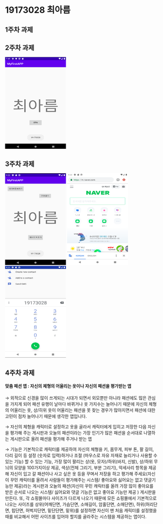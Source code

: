 # 19173028 최아름

## 1주차 과제

## 2주차 과제
<img width="200" height="300" src="./png/2주차.PNG"></img>

## 3주차 과제
<img width="200" height="300" src="./png/3주차1.PNG"></img> <img width="200" height="300" src="./png/3주차2.PNG"></img> <img width="200" height="300" src="./png/3주차3.PNG"></img>

## 4주차 과제
#### 맞춤 패션 앱 : 자신의 체형의 어울리는 옷이나 자신의 패션을 평가받는 앱
→ 외적으로 신경을 많이 쓰게되는 시대가 되면서 외모뿐만 아니라 패션에도 많은 관심을 가지게 되어 패션 유행이 날마다 바뀌거나 옷 가지수는 늘어나기 때문에 자신의 체형의 어울리는 옷, 상/히위 옷이 어울리는 패션을 못 찾는 경우가 많아지면서 패션에 대한 고민이 점차 늘어나기 때문에 생각한 앱입니다.
 
→ 자신의 체형을 캐릭터로 설정하고 옷을 골라서 캐릭터에게 입히고 저장한 다음 자신을 평가해 주는 게시판과 오늘의 패션이라는 가장 인기가 많은 패션을 순서대로 나열하는 게시판으로 올려 패션을 평가해 주거나 받는 앱 
 
→ 기능은 기본적으로 캐릭터를 제공하여 자신의 체형을 키, 몸무게, 피부 톤, 팔 길이, 다리 길이 등 설정 (숫자로 입력)하거나 조절 (마우스로 자유 자재로 늘리거나 사용할 수있는 기능) 할 수 있는 기능, 가장 많이 팔리는 상(옷, 모자)/하위(바지, 신발), 상/하위 무늬의 모양을 100가지이상 제공, 색상(전체 그리기, 부분 그리기), 악세사리 항목을 제공해 자신이 입고 갈 패션이나 사고 싶은 옷 등을 꾸며서 저장을 하고 평가해 주세요(자신이 꾸민 캐릭터를 올려서 사람들이 평가해주는 시스템/ 좋아요와 싫어요는 없고 댓글기능만 제공)라는 게시판과 오늘의 패션(자신이 꾸민 캐릭터를 올려 가장 많이 좋아요를 받은 순서로 나오는 시스템/ 싫어요와 댓글 기능은 없고 좋아요 기능만 제공 ) 게시판을 만든다. 또, 각 쇼핑몰마다 사이즈가 다르게 나오기 때문에 모든 쇼핑몰에서 기본적으로 나오는 사이즈를 상위(어깨단면, 가슴단면, 소매길이, 암홀단면, 소매단면), 하위(허리단면, 힙단면, 허벅지단면, 밑단단면, 밑위)를 설정하면 자신이 맨 처음 캐릭터를 설정했을 때를 비교해서 어떤 사이즈를 입어야 할지를 골라주는 시스템을 제공하는 앱이다.
